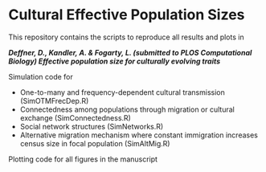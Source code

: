 # Cultural Effective Population Sizes

This repository contains the scripts to reproduce all results and plots in 

***Deffner, D., Kandler, A. & Fogarty, L. (submitted to PLOS Computational Biology) Effective population size for culturally evolving traits***

Simulation code for 
- One-to-many and frequency-dependent cultural transmission (SimOTMFrecDep.R)
- Connectedness among populations through migration or cultural exchange (SimConnectedness.R)
- Social network structures (SimNetworks.R)
- Alternative migration mechanism where constant immigration increases census size in focal population (SimAltMig.R)

Plotting code for all figures in the manuscript

